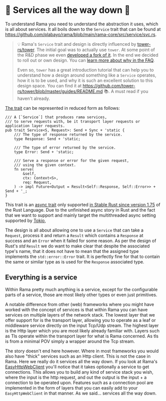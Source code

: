 # 🗼 Services all the way down 🐢

To understand Rama you need to understand the abstraction it uses, which is all about services.
It all boils down to the `Service` trait that can be found at
<https://github.com/plabayo/rama/blob/main/rama-core/src/service/svc.rs>.

> 💡 Rama's `Service` trait and design is directly influenced by
> [tower-rs/tower](https://github.com/tower-rs/tower). The initial goal was to actually use
> `tower`. At some point of the R&D phase we even [developed a fork of it](https://github.com/plabayo/tower-async).
> In the end we decided to roll out or own design.
> You can [learn more about why in the FAQ](https://ramaproxy.org/book/faq.html#can-tower-be-used).
>
> Even so, `tower` has a great introduction tutorial that can help you to understand
> how a design around something like a `Service` operates, how it is to be used,
> and why it is such an excellent solution to this design space. You can find it
> at <https://github.com/tower-rs/tower/blob/master/guides/README.md> 📚. A must read if you haven't already.

[The trait](https://github.com/plabayo/rama/blob/main/rama-core/src/service/svc.rs)
can be represented in reduced form as follows:

```rust,noplayground
/// A [`Service`] that produces rama services,
/// to serve requests with, be it transport layer requests or application layer requests.
pub trait Service<S, Request>: Send + Sync + 'static {
    /// The type of response returned by the service.
    type Response: Send + 'static;

    /// The type of error returned by the service.
    type Error: Send + 'static;

    /// Serve a response or error for the given request,
    /// using the given context.
    fn serve(
        &self,
        ctx: Context<S>,
        req: Request,
    ) -> impl Future<Output = Result<Self::Response, Self::Error>> + Send + '_;
}
```

This trait is an [async trait](https://blog.rust-lang.org/2023/12/21/async-fn-rpit-in-traits.html) only supported
[in Stable Rust since version 1.75](https://blog.rust-lang.org/2023/12/28/Rust-1.75.0.html) of the Rust Language.
Due to the unfinished async story in Rust and the fact that we want to support and mainly
target the multithreaded async setting supported by [Tokio](https://tokio.rs/),

The design is all about allowing one to use a `Service` that can take a `Request`,
process it and return a `Result` which contains a `Response` at success and an `Error` when it failed for some reason.
As per the design of Rust's _std_ `Result` we do want to make clear that despite the associated type's name,
that it does not have to mean that the assigned type implements the `std::error::Error` trait. It is perfectly fine
for that to contain the same or similar type as is used for the `Response` associated type.

## Everything is a service

Within Rama pretty much anything is a service, except for the configurable parts of a service, those are most likely other types or even just primitives.

A notable difference from other (web) frameworks where you might have worked with the concept of services is that within Rama you can have services on multiple layers of the network stack. The lowest layer that we offer support for is the transport layer, allowing you to operate as a leaf or middleware service directly on the input Tcp/Udp stream. The highest layer is the Http layer which you are most likely already familiar with. Layers such as Tls operate within the transport layer for what is Rama concerned. As tls is from a minimal POV simply a wrapper around the Tcp stream.

The story doesn't end here however. Where in most frameworks you would also have "thick" services such as an Http client. This is not the case in Rama. Here we really do it services all the way down. If you look at Rama's [EasyHttpWebClient](https://ramaproxy.org/docs/rama/http/client/struct.EasyHttpWebClient.html) you'll notice that it takes optionally a service to get connections. This allows you to build any kind of service stack you wish, where the input is the http request, and out the output is the input + a connection to be operated upon. Features such as a connection pool are implemented in the form of layers that you can easily add to your `EasyHttpWebClient` in that manner. As we said... services all the way down.
